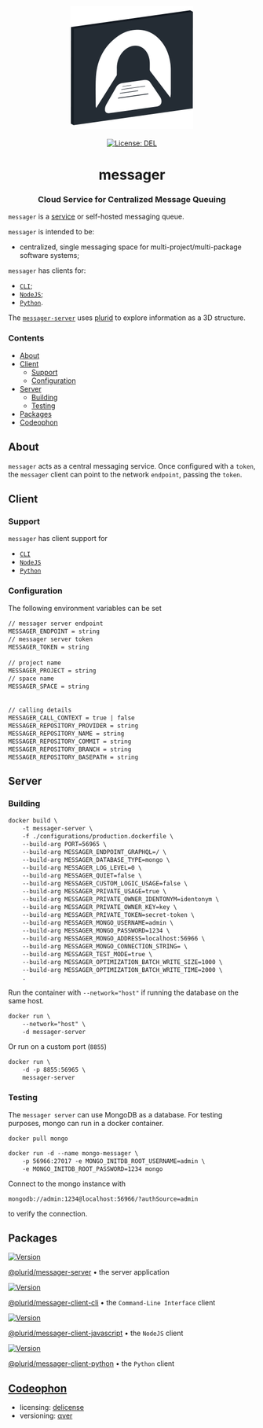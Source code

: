 <p align="center">
    <img src="https://raw.githubusercontent.com/plurid/messager/master/about/identity/messager-logo.png" height="250px">
    <br />
    <br />
    <a target="_blank" href="https://github.com/plurid/messager/blob/master/LICENSE">
        <img src="https://img.shields.io/badge/license-DEL-blue.svg?colorB=1380C3&style=for-the-badge" alt="License: DEL">
    </a>
</p>



<h1 align="center">
    messager
</h1>


<h3 align="center">
    Cloud Service for Centralized Message Queuing
</h3>



`messager` is a [service](https://messager.plurid.cloud) or self-hosted messaging queue.

`messager` is intended to be:

+ centralized, single messaging space for multi-project/multi-package software systems;

`messager` has clients for:

+ [`CLI`][messager-client-cli];
+ [`NodeJS`][messager-client-javascript];
+ [`Python`][messager-client-python].

The [`messager-server`][messager-server] uses [plurid](https://github.com/plurid/plurid) to explore information as a 3D structure.



### Contents

+ [About](#about)
+ [Client](#client)
    + [Support](support)
    + [Configuration](configuration)
+ [Server](#server)
    + [Building](building)
    + [Testing](testing)
+ [Packages](#packages)
+ [Codeophon](#codeophon)



## About

`messager` acts as a central messaging service. Once configured with a `token`, the `messager` client can point to the network `endpoint`, passing the `token`.




## Client

### Support

`messager` has client support for

+ [`CLI`][messager-client-cli]
+ [`NodeJS`][messager-client-javascript]
+ [`Python`][messager-client-python]


### Configuration

The following environment variables can be set

```
// messager server endpoint
MESSAGER_ENDPOINT = string
// messager server token
MESSAGER_TOKEN = string

// project name
MESSAGER_PROJECT = string
// space name
MESSAGER_SPACE = string


// calling details
MESSAGER_CALL_CONTEXT = true | false
MESSAGER_REPOSITORY_PROVIDER = string
MESSAGER_REPOSITORY_NAME = string
MESSAGER_REPOSITORY_COMMIT = string
MESSAGER_REPOSITORY_BRANCH = string
MESSAGER_REPOSITORY_BASEPATH = string
```



## Server

### Building

```
docker build \
    -t messager-server \
    -f ./configurations/production.dockerfile \
    --build-arg PORT=56965 \
    --build-arg MESSAGER_ENDPOINT_GRAPHQL=/ \
    --build-arg MESSAGER_DATABASE_TYPE=mongo \
    --build-arg MESSAGER_LOG_LEVEL=0 \
    --build-arg MESSAGER_QUIET=false \
    --build-arg MESSAGER_CUSTOM_LOGIC_USAGE=false \
    --build-arg MESSAGER_PRIVATE_USAGE=true \
    --build-arg MESSAGER_PRIVATE_OWNER_IDENTONYM=identonym \
    --build-arg MESSAGER_PRIVATE_OWNER_KEY=key \
    --build-arg MESSAGER_PRIVATE_TOKEN=secret-token \
    --build-arg MESSAGER_MONGO_USERNAME=admin \
    --build-arg MESSAGER_MONGO_PASSWORD=1234 \
    --build-arg MESSAGER_MONGO_ADDRESS=localhost:56966 \
    --build-arg MESSAGER_MONGO_CONNECTION_STRING= \
    --build-arg MESSAGER_TEST_MODE=true \
    --build-arg MESSAGER_OPTIMIZATION_BATCH_WRITE_SIZE=1000 \
    --build-arg MESSAGER_OPTIMIZATION_BATCH_WRITE_TIME=2000 \
    .
```

Run the container with `--network="host"` if running the database on the same host.

```
docker run \
    --network="host" \
    -d messager-server
```

Or run on a custom port (`8855`)

```
docker run \
    -d -p 8855:56965 \
    messager-server
```


### Testing

The `messager server` can use MongoDB as a database. For testing purposes, mongo can run in a docker container.

```
docker pull mongo
```

```
docker run -d --name mongo-messager \
    -p 56966:27017 -e MONGO_INITDB_ROOT_USERNAME=admin \
    -e MONGO_INITDB_ROOT_PASSWORD=1234 mongo
```

Connect to the mongo instance with

```
mongodb://admin:1234@localhost:56966/?authSource=admin
```

to verify the connection.



## Packages

<a target="_blank" href="https://www.npmjs.com/package/@plurid/messager-server">
    <img src="https://img.shields.io/npm/v/@plurid/messager-server.svg?logo=npm&colorB=1380C3&style=for-the-badge" alt="Version">
</a>

[@plurid/messager-server][messager-server] • the server application

[messager-server]: https://github.com/plurid/messager/tree/master/packages/messager-server


<a target="_blank" href="https://www.npmjs.com/package/@plurid/messager-cli">
    <img src="https://img.shields.io/npm/v/@plurid/messager-cli.svg?logo=npm&colorB=1380C3&style=for-the-badge" alt="Version">
</a>

[@plurid/messager-client-cli][messager-client-cli] • the `Command-Line Interface` client

[messager-client-cli]: https://github.com/plurid/messager/tree/master/packages/messager-client/messager-cli


<a target="_blank" href="https://www.npmjs.com/package/@plurid/messager">
    <img src="https://img.shields.io/npm/v/@plurid/messager.svg?logo=npm&colorB=1380C3&style=for-the-badge" alt="Version">
</a>

[@plurid/messager-client-javascript][messager-client-javascript] • the `NodeJS` client

[messager-client-javascript]: https://github.com/plurid/messager/tree/master/packages/messager-client/messager-javascript


<a target="_blank" href="https://pypi.org/project/messager">
    <img src="https://img.shields.io/pypi/v/messager.svg?logo=pypi&colorB=1380C3&style=for-the-badge" alt="Version">
</a>

[@plurid/messager-client-python][messager-client-python] • the `Python` client

[messager-client-python]: https://github.com/plurid/messager/tree/master/packages/messager-client/messager-python



## [Codeophon](https://github.com/ly3xqhl8g9/codeophon)

+ licensing: [delicense](https://github.com/ly3xqhl8g9/delicense)
+ versioning: [αver](https://github.com/ly3xqhl8g9/alpha-versioning)
